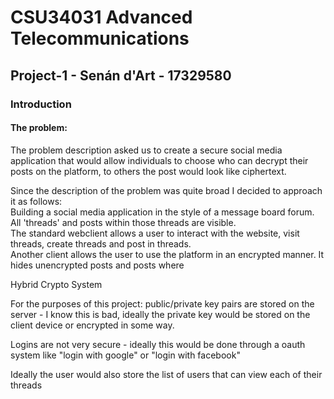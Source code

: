 # CSU34031 Advanced Telecommunications

## Project-1 - Senán d'Art - 17329580

### Introduction

#### The problem:  

The problem description asked us to create a secure social media application that would allow individuals to choose who can decrypt their posts on the platform, to others the post would look like ciphertext.

Since the description of the problem was quite broad I decided to approach it as follows:  
Building a social media application in the style of a message board forum. All 'threads' and posts within those threads are visible.  
The standard webclient allows a user to interact with the website, visit threads, create threads and post in threads.  
Another client allows the user to use the platform in an encrypted manner. It hides unencrypted posts and posts where 


Hybrid Crypto System


For the purposes of this project:
public/private key pairs are stored on the server - I know this is bad, ideally the private key would be stored on the client device or encrypted in some way.

Logins are not very secure - ideally this would be done through a oauth system like "login with google" or "login with facebook"

Ideally the user would also store the list of users that can view each of their threads
